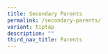 ```yaml
---
title: Secondary Parents
permalink: /secondary-parents/
variant: tiptap
description: ""
third_nav_title: Parents
---
```

<p></p>